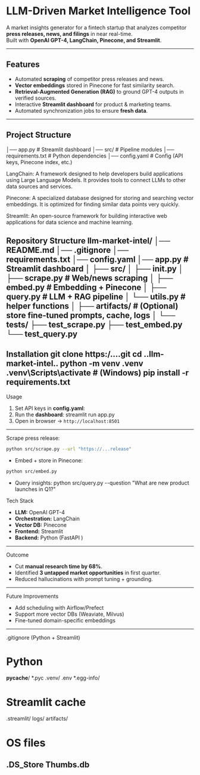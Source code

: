 # LLM-Driven Market Intelligence Tool

A market insights generator for a fintech startup that analyzes competitor **press releases, news, and filings** in near real-time.  
Built with **OpenAI GPT-4, LangChain, Pinecone, and Streamlit**.

---

##  Features
- Automated **scraping** of competitor press releases and news.
- **Vector embeddings** stored in Pinecone for fast similarity search.
- **Retrieval-Augmented Generation (RAG)** to ground GPT-4 outputs in verified sources.
- Interactive **Streamlit dashboard** for product & marketing teams.
- Automated synchronization jobs to ensure **fresh data**.

---

##  Project Structure
│── app.py # Streamlit dashboard
│── src/ # Pipeline modules
│── requirements.txt # Python dependencies
│── config.yaml # Config (API keys, Pinecone index, etc.)

LangChain: A framework designed to help developers build applications using Large Language Models.
It provides tools to connect LLMs to other data sources and services.

Pinecone: A specialized database designed for storing and searching vector embeddings. 
It is optimized for finding similar data points very quickly.

Streamlit: An open-source framework for building interactive web applications
for data science and machine learning.

 
Repository Structure
llm-market-intel/
│── README.md
│── .gitignore
│── requirements.txt
│── config.yaml
│── app.py                # Streamlit dashboard
│
├── src/
│   ├── __init__.py
│   ├── scrape.py         # Web/news scraping
│   ├── embed.py          # Embedding + Pinecone
│   ├── query.py          # LLM + RAG pipeline
│   └── utils.py          # helper functions
│
├── artifacts/            # (Optional) store fine-tuned prompts, cache, logs
│
└── tests/
    ├── test_scrape.py
    ├── test_embed.py
    └── test_query.py
 --------------------------------
 Installation
git clone https:/....git
cd ..llm-market-intel..
python -m venv .venv
.venv\Scripts\activate      # (Windows)
pip install -r requirements.txt
-------------------------------------------
Usage

1. Set API keys in **config.yaml**:
2. Run the **dashboard**:
streamlit run app.py
3. Open in browser → `http://localhost:8501`

------------------------------------------
 Scrape press release:

```bash
python src/scrape.py --url "https://...release"
```

* Embed + store in Pinecone:

```bash
python src/embed.py
```

* Query insights:
python src/query.py --question "What are new product launches in Q1?"

 Tech Stack

* **LLM:** OpenAI GPT-4
* **Orchestration:** LangChain
* **Vector DB:** Pinecone
* **Frontend:** Streamlit
* **Backend:** Python (FastAPI  )

---
 Outcome

* Cut **manual research time by 68%**.
* Identified **3 untapped market opportunities** in first quarter.
* Reduced hallucinations with prompt tuning + grounding.

---
 Future Improvements
* Add scheduling with Airflow/Prefect
* Support more vector DBs (Weaviate, Milvus)
* Fine-tuned domain-specific embeddings

------------------------------------
.gitignore (Python + Streamlit)
# Python
**pycache**/
\*.pyc
.venv/
.env
\*.egg-info/

# Streamlit cache
.streamlit/
logs/
artifacts/

# OS files
.DS\_Store
Thumbs.db
--------------------------------------- 
